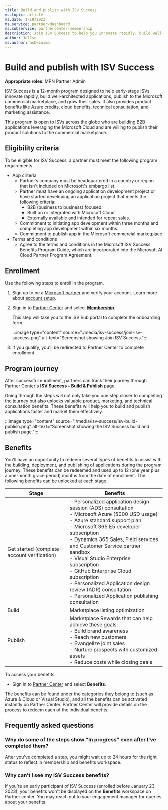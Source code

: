 ```yaml
---
title: Build and publish with ISV Success
ms.topic: article
ms.date: 1/19/2023
ms.service: partner-dashboard
ms.subservice: partnercenter-membership
description: Join ISV Success to help you innovate rapidly, build well-architected applications, publish to the commercial marketplace, and grow your sales.
author: JulCsc
ms.author: ashwinima
---
```


# Build and publish with ISV Success

**Appropriate roles**: MPN Partner Admin

ISV Success is a 12-month program designed to help early-stage ISVs innovate rapidly, build well-architected applications, publish to the Microsoft commercial marketplace, and grow their sales. It also provides product benefits like Azure credits, cloud benefits, technical consultation, and marketing assistance.

This program is open to ISVs across the globe who are building B2B applications leveraging the Microsoft Cloud and are willing to publish their product solutions to the commercial marketplace.

## Eligibility criteria

To be eligible for ISV Success, a partner must meet the following program requirements.

- App criteria
  - Partner’s company must be headquartered in a country or region that isn't included on Microsoft's embargo list.
  - Partner must have an ongoing application development project or have started developing an application project that meets the following criteria:
    - B2B (business to business) focused.
    - Built on or integrated with Microsoft Cloud
    - Externally available and intended for repeat sales.
  - Commitment to initiating app development within three months and completing app development within six months.
  - Commitment to publish app in the Microsoft commercial marketplace
- Terms and conditions
  - Agree to the terms and conditions in the Microsoft ISV Success Benefits Program Guide, which are incorporated into the Microsoft AI Cloud Partner Program Agreement.

## Enrollment

Use the following steps to enroll in the program.

1. Sign up to be a [Microsoft partner](https://partner.microsoft.com) and verify your account. Learn more about [account setup](./partner-center-account-setup.md).
2. Sign in to [Partner Center](https://partner.microsoft.com/dashboard/home) and select **[Membership](https://partner.microsoft.com/dashboard/membership/isvsuccess/buildandpublish)**.

   This step will take you to the ISV hub portal to complete the onboarding form.

   :::image type="content" source="./media/isv-success/join-isv-success.png" alt-text="Screenshot showing Join ISV Success.":::

3. If you qualify, you'll be redirected to Partner Center to complete enrollment.

## Program journey

After successful enrollment, partners can track their journey through Partner Center's **ISV Success – Build & Publish** page.

Going through the steps will not only take you one step closer to completing the journey but also unlocks valuable product, marketing, and technical consultation benefits. These benefits will help you to build and publish applications faster and market them effectively.

:::image type="content" source="./media/isv-success/isv-build-publish.png" alt-text="Screenshot showing the ISV Success build and publish page.":::

## Benefits

You'll have an opportunity to redeem several types of benefits to assist with the building, deployment, and publishing of applications during the program journey. These benefits can be redeemed and used up to 12 (one year plus a one-month grace period) months from the date of enrollment. The following benefits can be unlocked at each stage.

| Stage | Benefits |
|---|---|
| Get started (complete account verification) | \- Personalized application design session (ADS) consultation<br>- Microsoft Azure (5000 USD usage)<br>- Azure standard support plan<br>- Microsoft 365 E5 developer subscription<br>- Dynamics 365 Sales, Field services and Customer Service partner sandbox<br>- Visual Studio Enterprise subscription<br>- GitHub Enterprise Cloud subscription<br>- Personalized Application design review (ADR) consultation<br>- Personalized Application publishing consultation |
| Build | Marketplace listing optimization |
| Publish | Marketplace Rewards that can help achieve these goals:<br>- Build brand awareness<br>- Reach new customers<br>- Evangelize joint sales<br>- Nurture prospects with customized assets<br>- Reduce costs while closing deals |

To access your benefits:

- Sign in to [Partner Center](https://partner.microsoft.com/dashboard/home) and select **Benefits**.

The benefits can be found under the categories they belong to (such as Azure & Cloud or Visual Studio), and all the benefits can be activated instantly on Partner Center. Partner Center will provide details on the process to redeem each of the individual benefits.

## Frequently asked questions

### Why do some of the steps show "In progress" even after I've completed them?

After you've completed a step, you might wait up to 24 hours for the right status to reflect in membership and benefits workspace.

### Why can't I see my ISV Success benefits?

If you're an early participant of ISV Success (enrolled before January 23, 2023), your benefits won't be displayed on the **Benefits** workspace on Partner center. You may reach out to your engagement manager for queries about your benefits.
